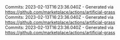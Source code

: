 Commits: 2023-02-13T16:23:36.040Z - Generated via https://github.com/marketplace/actions/artificial-grass
<br>
Commits: 2023-02-13T16:23:36.040Z - Generated via https://github.com/marketplace/actions/artificial-grass
<br>
Commits: 2023-02-13T16:23:36.040Z - Generated via https://github.com/marketplace/actions/artificial-grass
<br>
